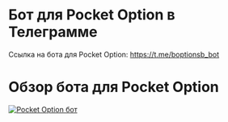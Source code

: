 # Бот для Pocket Option в Телеграмме
Ссылка на бота для Pocket Option: https://t.me/boptionsb_bot
# Обзор бота для Pocket Option
[![Pocket Option бот](https://img.youtube.com/vi/Qrzj9Z9RWfE/0.jpg)](https://www.youtube.com/watch?v=Qrzj9Z9RWfE)
